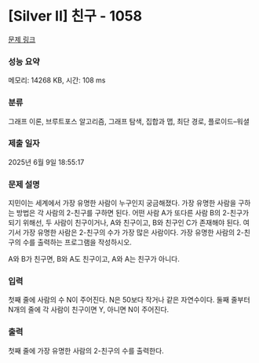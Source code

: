 # [Silver II] 친구 - 1058 

[문제 링크](https://www.acmicpc.net/problem/1058) 

### 성능 요약

메모리: 14268 KB, 시간: 108 ms

### 분류

그래프 이론, 브루트포스 알고리즘, 그래프 탐색, 집합과 맵, 최단 경로, 플로이드–워셜

### 제출 일자

2025년 6월 9일 18:55:17

### 문제 설명

<p>지민이는 세계에서 가장 유명한 사람이 누구인지 궁금해졌다. 가장 유명한 사람을 구하는 방법은 각 사람의 2-친구를 구하면 된다. 어떤 사람 A가 또다른 사람 B의 2-친구가 되기 위해선, 두 사람이 친구이거나, A와 친구이고, B와 친구인 C가 존재해야 된다. 여기서 가장 유명한 사람은 2-친구의 수가 가장 많은 사람이다. 가장 유명한 사람의 2-친구의 수를 출력하는 프로그램을 작성하시오.</p>

<p>A와 B가 친구면, B와 A도 친구이고, A와 A는 친구가 아니다.</p>

### 입력 

 <p>첫째 줄에 사람의 수 N이 주어진다. N은 50보다 작거나 같은 자연수이다. 둘째 줄부터 N개의 줄에 각 사람이 친구이면 Y, 아니면 N이 주어진다.</p>

### 출력 

 <p>첫째 줄에 가장 유명한 사람의 2-친구의 수를 출력한다.</p>

